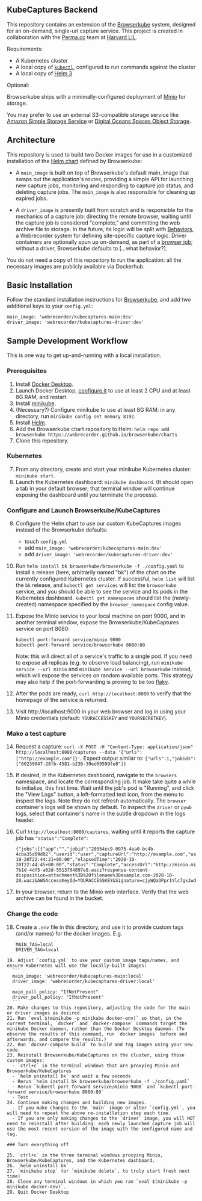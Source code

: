 ## KubeCaptures Backend

This repository contains an extension of the [Browserkube](https://github.com/webrecorder/browserkube) system,
designed for an on-demand, single-url capture service. This project is created in collaboration with the [Perma.cc](https://perma.cc) team at [Harvard LIL](https://github.com/harvard-lil).

Requirements:

- A Kubernetes cluster
- A local copy of [`kubectl`](https://kubernetes.io/docs/tasks/tools/install-kubectl/), configured to run commands against the cluster
- A local copy of [Helm 3](https://v3.helm.sh/)

Optional:

Browserkube ships with a minimally-configured deployment of [Minio](https://min.io/) for storage.

You may prefer to use an external S3-compatible storage service like [Amazon Simple Storage Service](https://aws.amazon.com/s3/) or [Digital Oceans Spaces Object Storage](https://www.digitalocean.com/products/spaces/).


## Architecture

This repository is used to build two Docker images for use in a customized installation of the [Helm chart](https://github.com/webrecorder/browserkube/tree/main/chart) defined by Browserkube:

- A `main_image` is built on top of Browserkube's default main_image that swaps out the application's routes, providing a simple API for launching new capture jobs, monitoring and responding to capture job status, and deleting capture jobs. The `main_image` is also responsible for cleaning up expired jobs.

- A `driver_image` is presently built from scratch and is responsible for the mechanics of a capture job: directing the remote browser, waiting until the capture job is considered "complete," and committing the web archive file to storage. In the future, its logic will be split with [Behaviors](https://github.com/webrecorder/behaviors), a Webrecorder system for defining site-specific capture logic. Driver containers are optionally spun up on-demand, as part of a [browser job](https://github.com/webrecorder/browserkube/blob/d0a0cdda254b980a9b206996599d200ebc17abcf/main/templates/browser-job.yaml#L183); without a driver, Browserkube defaults to [...what behavior?].

You do not need a copy of this repository to run the application: all the necessary images are publicly available via Dockerhub.


## Basic Installation

Follow the standard installation instructions for [Browserkube](https://github.com/webrecorder/browserkube/blob/d0a0cdda254b980a9b206996599d200ebc17abcf/README.md#setup), and add two additional keys to your `config.yml`:

```
main_image: 'webrecorder/kubecaptures-main:dev'
driver_image: 'webrecorder/kubecaptures-driver:dev'
```


## Sample Development Workflow

This is one way to get up-and-running with a local installation.

### Prerequisites

1. Install [Docker Desktop](https://docs.docker.com/desktop/).
2. Launch Docker Desktop, [configure it](https://docs.docker.com/docker-for-mac/#resources) to use at least 2 CPU and at least 8G RAM, and restart.
3. Install [minikube](https://minikube.sigs.k8s.io/docs/start/).
3. (Necessary?) Configure minikube to use at least 8G RAM: in any directory, run `minikube config set memory 8192`.
4. Install [Helm](https://helm.sh/docs/intro/install/).
5. Add the Browserkube chart repository to Helm: `helm repo add browserkube https://webrecorder.github.io/browserkube/charts`
6. Clone this repository.

### Kubernetes

7. From any directory, create and start your minikube Kubernetes cluster: `minikube start`.
8. Launch the Kubernetes dashboard: `minikube dashboard`. (It should open a tab in your default browser; that terminal window will continue exposing the dashboard until you terminate the process).

### Configure and Launch Browserkube/KubeCaptures

9. Configure the Helm chart to use our custom KubeCaptures images instead of the Browserkube defaults:
    - touch `config.yml`
    - add `main_image: 'webrecorder/kubecaptures-main:dev'`
    - add `driver_image: 'webrecorder/kubecaptures-driver:dev'`

10. Run `helm install bk browserkube/browserkube -f ./config.yaml` to install a release (here, arbitrarily named "bk") of the chart on the currently configured Kubernetes cluster. If successful, `helm list` will list the `bk` release, and `kubectl get services` will list the `browserkube` service, and you should be able to see the service and its pods in the Kubernetes dashboard. `kubectl get namespaces` should list the (newly-created) namespace specified by the `browser_namespace` config value.

11. Expose the Minio service to your local machine on port 9000, and in another terminal window, expose the Browserkube/KubeCaptures service on port 8080:
    ```
    kubectl port-forward service/minio 9000
    kubectl port-forward service/browserkube 8080:80
    ```
    Note: this will direct all of a service's traffic to a single pod. If you need to expose all replicas (e.g. to observe load balancing), run `minikube service --url minio` and `minikube service --url browserkube` instead, which will expose the  services on random available ports. This strategy may also help if the port-forwarding is proving to be too [flaky](https://github.com/kubernetes/kubernetes/issues/74551).

12. After the pods are ready, `curl http://localhost:8080` to verify that the homepage of the service is returned.

13. Visit http://localhost:9000 in your web browser and log in using your Minio credentials (default: `YOURACCESSKEY` and `YOURSECRETKEY`).

### Make a test capture

14. Request a capture: `curl -X POST -H "Content-Type: application/json" http://localhost:8080/captures --data '{"urls": ["http://example.com"]}'`. Expect output similar to: `{"urls":1,"jobids":["60239047-28fb-4581-b236-39ed69599fe8"]}`

15. If desired, in the Kubernetes dashboard, navigate to the `browsers` namespace, and locate the corresponding job. It make take quite a while to initialize, this first time. Wait until the job's pod is "Running", and click the "View Logs" button, a left-formatted text icon, from the menu to inspect the logs. Note they do not refresh automatically. The `browser` container's logs will be shown by default. To inspect the `driver` or `pywb` logs, select that container's name in the subtle dropdown in the logs header.

16. Curl `http://localhost:8080/captures`, waiting until it reports the capture job has `"status":"Complete"`:
    ```
    {"jobs":[{"app":"","jobid":"20354ec9-0975-4ea0-bc4b-4cba35d09d02","userid":"user","captureUrl":"http://example.com","userTag":"","startTime":"2020-10-20T22:44:21+00:00","elapsedTime":"2020-10-20T22:44:45+00:00","status":"Complete","accessUrl":"http://minio.minio.svc.cluster.local:9000/kubecaptures/236ca1d4-7b1d-4df5-a62d-5513704897e8.wacz?response-content-disposition=attachment%3B%20filename%3Dexample.com-2020-10-20.wacz&AWSAccessKeyId=YOURACCESSKEY&Signature=cjyWQaOPpr1Ylc7gxJwdsePiXx4%3D&Expires=1603248261"}]}
    ```

17. In your browser, return to the Minio web interface. Verify that the web archive can be found in the bucket.

### Change the code

18. Create a `.env` file in this directory, and use it to provide custom tags (and/or names) for the docker images. E.g.
    ```
    MAIN_TAG=local
    DRIVER_TAG=local
  ```
19. Adjust `config.yml` to use your custom image tags/names, and ensure Kubernetes will use the locally-built images:
    ```
    main_image: 'webrecorder/kubecaptures-main:local'
    driver_image: 'webrecorder/kubecaptures-driver:local'

    main_pull_policy: "IfNotPresent"
    driver_pull_policy: "IfNotPresent"
    ```
20. Make changes to this repository, adjusting the code for the main or driver images as desired.
21. Run `eval $(minikube -p minikube docker-env)` so that, in the current terminal, `docker` and `docker-compose` commands target the minikube Docker daemon, rather than the Docker Desktop daemon. (To observe the results of this command, run `docker images` before and afterwards, and compare the results.)
22. Run `docker-compose build` to build and tag images using your new code.
23. Reinstall Browserkube/KubeCaptures on the cluster, using those custom images:
    - `ctrl+c` in the terminal windows that are proxying Minio and Browserkube/KubeCaptures
    - `helm uninstall bk` and wait a few seconds
    - Rerun `helm install bk browserkube/browserkube -f ./config.yaml`
    - Rerun `kubectl port-forward service/minio 9000` and `kubectl port-forward service/browserkube 8080:80`
    - Test
24. Continue making changes and building new images.
    - If you make changes to the `main` image or alter `config.yml`, you will need to repeat the above re-installation step each time.
    - If you are only making changes to the `driver` image, you will NOT need to reinstall after building: each newly launched capture job will use the most recent version of the image with the configured name and tag.

### Turn everything off

25. `ctrl+c` in the three terminal windows proxying Minio, Browserkube/KubeCaptures, and the Kubernetes dashboard.
26. `helm uninstall bk`
27. `minikube stop` (or `minikube delete`, to truly start fresh next time)
28. Close any terminal windows in which you ran `eval $(minikube -p minikube docker-env)`.
29. Quit Docker Desktop
